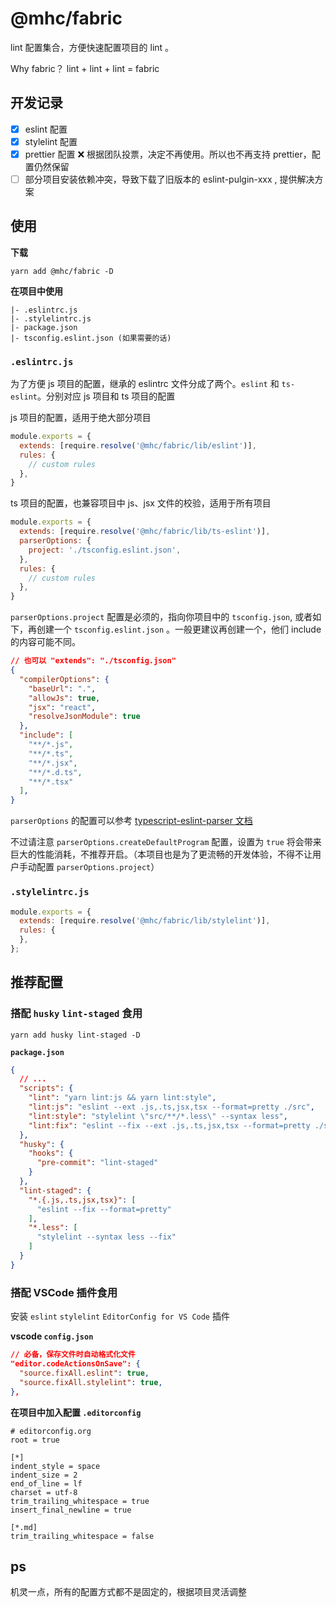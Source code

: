 # @mhc/fabric

lint 配置集合，方便快速配置项目的 lint 。

Why fabric？
lint + lint + lint = fabric

## 开发记录

- [x] eslint 配置
- [x] stylelint 配置
- [x] prettier 配置 ❌ 根据团队投票，决定不再使用。所以也不再支持 prettier，配置仍然保留
- [ ] 部分项目安装依赖冲突，导致下载了旧版本的 eslint-pulgin-xxx , 提供解决方案

## 使用

**下载**

```shell
yarn add @mhc/fabric -D
```

**在项目中使用**

```
|- .eslintrc.js
|- .stylelintrc.js
|- package.json
|- tsconfig.eslint.json (如果需要的话)
```

### `.eslintrc.js`

为了方便 js 项目的配置，继承的 eslintrc 文件分成了两个。`eslint` 和 `ts-eslint`。分别对应 js 项目和 ts 项目的配置



js 项目的配置，适用于绝大部分项目

```javascript
module.exports = {
  extends: [require.resolve('@mhc/fabric/lib/eslint')],
  rules: {
    // custom rules
  },
}
```

ts 项目的配置，也兼容项目中 js、jsx 文件的校验，适用于所有项目

```javascript
module.exports = {
  extends: [require.resolve('@mhc/fabric/lib/ts-eslint')],
  parserOptions: {
    project: './tsconfig.eslint.json',
  },
  rules: {
    // custom rules
  },
}
```

`parserOptions.project` 配置是必须的，指向你项目中的 `tsconfig.json`, 或者如下，再创建一个 `tsconfig.eslint.json` 。一般更建议再创建一个，他们 include 的内容可能不同。

```json
// 也可以 "extends": "./tsconfig.json"
{
  "compilerOptions": {
    "baseUrl": ".",
    "allowJs": true,
    "jsx": "react",
    "resolveJsonModule": true
  },
  "include": [
    "**/*.js",
    "**/*.ts",
    "**/*.jsx",
    "**/*.d.ts",
    "**/*.tsx"
  ],
}
```

`parserOptions` 的配置可以参考 [typescript-eslint-parser 文档](https://github.com/typescript-eslint/typescript-eslint/tree/master/packages/parser#configuration)

不过请注意 `parserOptions.createDefaultProgram` 配置，设置为 `true` 将会带来巨大的性能消耗，不推荐开启。（本项目也是为了更流畅的开发体验，不得不让用户手动配置 `parserOptions.project`）


### `.stylelintrc.js`

```javascript
module.exports = {
  extends: [require.resolve('@mhc/fabric/lib/stylelint')],
  rules: {
  },
};
```

## 推荐配置

### 搭配 `husky` `lint-staged` 食用

```shell
yarn add husky lint-staged -D
```

**`package.json`**

```json
{
  // ...
  "scripts": {
    "lint": "yarn lint:js && yarn lint:style",
    "lint:js": "eslint --ext .js,.ts,jsx,tsx --format=pretty ./src",
    "lint:style": "stylelint \"src/**/*.less\" --syntax less",
    "lint:fix": "eslint --fix --ext .js,.ts,jsx,tsx --format=pretty ./src && stylelint --fix \"src/**/*.less\" --syntax less"
  },
  "husky": {
    "hooks": {
      "pre-commit": "lint-staged"
    }
  },
  "lint-staged": {
    "*.{.js,.ts,jsx,tsx}": [
      "eslint --fix --format=pretty"
    ],
    "*.less": [
      "stylelint --syntax less --fix"
    ]
  }
}
```

### 搭配 VSCode 插件食用

安装 `eslint` `stylelint` `EditorConfig for VS Code` 插件


**vscode `config.json`**

```json
// 必备，保存文件时自动格式化文件
"editor.codeActionsOnSave": {
  "source.fixAll.eslint": true,
  "source.fixAll.stylelint": true,
},
```

**在项目中加入配置 `.editorconfig`**

```
# editorconfig.org
root = true

[*]
indent_style = space
indent_size = 2
end_of_line = lf
charset = utf-8
trim_trailing_whitespace = true
insert_final_newline = true

[*.md]
trim_trailing_whitespace = false
```

## ps

机灵一点，所有的配置方式都不是固定的，根据项目灵活调整
